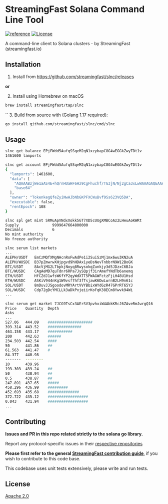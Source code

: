 #  StreamingFast Solana Command Line Tool
[![reference](https://img.shields.io/badge/godoc-reference-5272B4.svg?style=flat-square)](https://pkg.go.dev/github.com/streamingfast/solana-go)
[![License](https://img.shields.io/badge/License-Apache%202.0-blue.svg)](https://opensource.org/licenses/Apache-2.0)

A command-line client to Solana clusters - by StreamingFast (streamingfast.io)

## Installation

1. Install from https://github.com/streamingfast/slnc/releases

**or**

2. Install using Homebrew on macOS
```bash
brew install streamingfast/tap/slnc
```
``
3. Build from source with (Golang 1.17 required):

```bash
go install github.com/streamingfast/slnc/cmd/slnc
```

## Usage

```bash
slnc get balance EPjFWdd5AufqSSqeM2qN1xzybapC8G4wEGGkZwyTDt1v
1461600 lamports

slnc get account EPjFWdd5AufqSSqeM2qN1xzybapC8G4wEGGkZwyTDt1v
{
  "lamports": 1461600,
  "data": [
    "AQAAABzjWe1aAS4E+hQrnHUaHF6Hz9CgFhuchf/TG3jN/Nj2gCa3xLwWAAAGAQEAAAAqnl7btTwEZ5CY/3sSZRcUQ0/AjFYqmjuGEQXmctQicw==",
    "base64"
  ],
  "owner": "TokenkegQfeZyiNwAJbNbGKPFXCWuBvf9Ss623VQ5DA",
  "executable": false,
  "rentEpoch": 108
}

slnc spl get mint SRMuApVNdxXokk5GT7XD5cUUgXMBCoAz2LHeuAoKWRt
Supply               9999647664800000
Decimals             6
No mint authority
No freeze authority

slnc serum list markets
...
ALEPH/USDT   EmCzMQfXMgNHcnRoFwAdPe1i2SuiSzMj1mx6wu3KN2uA
ALEPH/WUSDC  B37pZmwrwXHjpgvd9hHDAx1yeDsNevTnbbrN9W12BoGK
BTC/USDT     8AcVjMG2LTbpkjNoyq8RwysokqZunkjy3d5JDzxC6BJa
BTC/WUSDC    CAgAeMD7quTdnr6RPa7JySQpjf3irAmefYNdTb6anemq
ETH/USDT     HfCZdJ1wfsWKfYP2qyWdXTT5PWAGWFctzFjLH48U1Hsd
ETH/WUSDC    ASKiV944nKg1W9vsf7hf3fTsjawK6DwLwrnB2LH9n61c
SOL/USDT     8mDuvJJSgoodovMRYArtVVYBbixWYdGzR47GPrRT65YJ
SOL/WUSDC    Cdp72gDcYMCLLk3aDkPxjeiirKoFqK38ECm8Ywvk94Wi
...

slnc serum get market 7JCG9TsCx3AErSV3pvhxiW4AbkKRcJ6ZAveRmJwrgQ16
Price    Quantity  Depth
Asks
...
527.06   444.09    ####################
393.314  443.52    ###############
463.158  443.17    ###########
200      442.63    ######
234.503  442.54    ####
50       441.86    ##
61.563   441.47    #
84.377   440.98
-------  --------
10       439.96
193.303  439.24    ##
50       438.94    ##
0.5      438.87    ##
247.891  437.65    #####
458.296  436.99    #########
452.693  435.68    ##############
372.722  435.12    ##################
0.043    431.94    ##################
...
```

## Contributing

**Issues and PR in this repo related strictly to the solana go library.**

Report any protocol-specific issues in their
[respective repositories](https://github.com/streamingfast/streamingfast#protocols)

**Please first refer to the general
[StreamingFast contribution guide](https://github.com/streamingfast/streamingfast/blob/master/CONTRIBUTING.md)**,
if you wish to contribute to this code base.

This codebase uses unit tests extensively, please write and run tests.

## License

[Apache 2.0](LICENSE)

